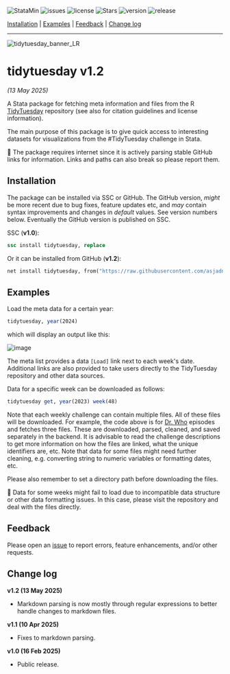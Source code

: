 
![StataMin](https://img.shields.io/badge/stata-2018-blue) ![issues](https://img.shields.io/github/issues/asjadnaqvi/stata-tidytuesday) ![license](https://img.shields.io/github/license/asjadnaqvi/stata-tidytuesday) ![Stars](https://img.shields.io/github/stars/asjadnaqvi/stata-tidytuesday) ![version](https://img.shields.io/github/v/release/asjadnaqvi/stata-tidytuesday) ![release](https://img.shields.io/github/release-date/asjadnaqvi/stata-tidytuesday)

[Installation](#Installation) | [Examples](#Examples) | [Feedback](#Feedback) | [Change log](#Change-log)

---

![tidytuesday_banner_LR](https://github.com/user-attachments/assets/f996dd40-ad06-4d75-af1d-15f7cc5cb292)



# tidytuesday v1.2
*(13 May 2025)*

A Stata package for fetching meta information and files from the R [TidyTuesday](https://github.com/rfordatascience/tidytuesday) repository (see also for citation guidelines and license information).

The main purpose of this package is to give quick access to interesting datasets for visualizations from the #TidyTuesday challenge in Stata.

:triangular_flag_on_post: The package requires internet since it is actively parsing stable GitHub links for information. Links and paths can also break so please report them.



## Installation

The package can be installed via SSC or GitHub. The GitHub version, *might* be more recent due to bug fixes, feature updates etc, and *may* contain syntax improvements and changes in *default* values. See version numbers below. Eventually the GitHub version is published on SSC.


SSC (**v1.0**):

```stata
ssc install tidytuesday, replace
```

Or it can be installed from GitHub (**v1.2**):

```stata
net install tidytuesday, from("https://raw.githubusercontent.com/asjadnaqvi/stata-tidytuesday/main/installation/") replace
```

## Examples

Load the meta data for a certain year:

```stata
tidytuesday, year(2024)
```

which will display an output like this:

![image](https://github.com/user-attachments/assets/bf0ce5c1-f0cd-410a-a5b3-0a33ef7c454f)


The meta list provides a data `[Load]` link next to each week's date. Additional links are also provided to take users directly to the TidyTuesday repository and other data sources.

Data for a specific week can be downloaded as follows:

```stata
tidytuesday get, year(2023) week(48)
```

Note that each weekly challenge can contain multiple files. All of these files will be downloaded. For example, the code above is for [Dr. Who](https://github.com/rfordatascience/tidytuesday/tree/main/data/2023/2023-11-28) episodes and fetches three files. These are downloaded, parsed, cleaned, and saved separately in the backend. It is advisable to read the challenge descriptions to get more information on how the files are linked, what the unique identifiers are, etc. Note that data for some files might need further cleaning, e.g. converting string to numeric variables or formatting dates, etc.

Please also remember to set a directory path before downloading the files.

:triangular_flag_on_post: Data for some weeks might fail to load due to incompatible data structure or other data formatting issues. In this case, please visit the repository and deal with the files directly.



## Feedback

Please open an [issue](https://github.com/asjadnaqvi/stata-tidytuesday/issues) to report errors, feature enhancements, and/or other requests.


## Change log

**v1.2 (13 May 2025)**
- Markdown parsing is now mostly through regular expressions to better handle changes to markdown files.

**v1.1 (10 Apr 2025)**
- Fixes to markdown parsing.

**v1.0 (16 Feb 2025)**
- Public release.


